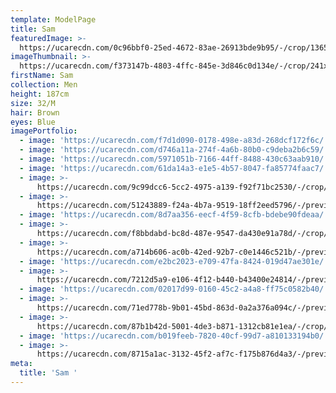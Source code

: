 ```yaml
---
template: ModelPage
title: Sam
featuredImage: >-
  https://ucarecdn.com/0c96bbf0-25ed-4672-83ae-26913bde9b95/-/crop/1365x692/0,476/-/preview/
imageThumbnail: >-
  https://ucarecdn.com/f373147b-4803-4ffc-845e-3d846c0d134e/-/crop/241x283/81,0/-/preview/
firstName: Sam
collection: Men
height: 187cm
size: 32/M
hair: Brown
eyes: Blue
imagePortfolio:
  - image: 'https://ucarecdn.com/f7d1d090-0178-498e-a83d-268dcf172f6c/'
  - image: 'https://ucarecdn.com/d746a11a-274f-4a6b-80b0-c9deba2b6c59/'
  - image: 'https://ucarecdn.com/5971051b-7166-44ff-8488-430c63aab910/'
  - image: 'https://ucarecdn.com/61da14a3-e1e5-4b57-8047-fa85774faac7/'
  - image: >-
      https://ucarecdn.com/9c99dcc6-5cc2-4975-a139-f92f71bc2530/-/crop/7029x4876/1036,0/-/preview/
  - image: >-
      https://ucarecdn.com/51243889-f24a-4b7a-9519-18ff2eed5796/-/preview/-/rotate/270/
  - image: 'https://ucarecdn.com/8d7aa356-eecf-4f59-8cfb-bdebe90fdeaa/'
  - image: >-
      https://ucarecdn.com/f8bbdabd-bc8d-487e-9547-da430e91a78d/-/crop/5464x7291/0,901/-/preview/
  - image: >-
      https://ucarecdn.com/a714b606-ac0b-42ed-92b7-c0e1446c521b/-/preview/-/rotate/270/
  - image: 'https://ucarecdn.com/e2bc2023-e709-47fa-8424-019d47ae301e/'
  - image: >-
      https://ucarecdn.com/7212d5a9-e106-4f12-b440-b43400e24814/-/preview/-/rotate/270/
  - image: 'https://ucarecdn.com/02017d99-0160-45c2-a4a8-ff75c0582b40/'
  - image: >-
      https://ucarecdn.com/71ed778b-9b01-45bd-863d-0a2a376a094c/-/preview/-/rotate/270/
  - image: >-
      https://ucarecdn.com/87b1b42d-5001-4de3-b871-1312cb81e1ea/-/crop/2074x1130/375,251/-/preview/-/rotate/270/
  - image: 'https://ucarecdn.com/b019feeb-7820-40cf-99d7-a810133194b0/'
  - image: >-
      https://ucarecdn.com/8715a1ac-3132-45f2-af7c-f175b876d4a3/-/preview/-/rotate/270/
meta:
  title: 'Sam '
---
```


